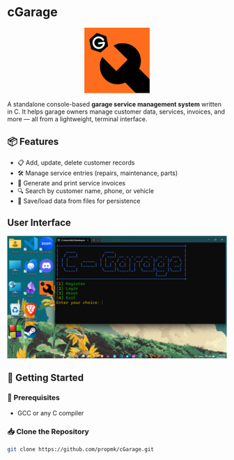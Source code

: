 # cGarage

<p align="center">
  <img src="assets/cgarage.png" alt="cGarage Logo" width="150"/>
</p>

A standalone console-based **garage service management system** written in C. It helps garage owners manage customer data, services, invoices, and more — all from a lightweight, terminal interface.


## 📦 Features

- 📋 Add, update, delete customer records  
- 🛠 Manage service entries (repairs, maintenance, parts)  
- 🧾 Generate and print service invoices  
- 🔍 Search by customer name, phone, or vehicle  
- 💾 Save/load data from files for persistence


## User Interface

<p align="center">
  <img src="assets/cgarage-windows-screenshot.png" alt="cGarage Windows Screenshot" width="800"/>
</p>


## 🏁 Getting Started

### 🔧 Prerequisites

- GCC or any C compiler

### 📥 Clone the Repository

```bash
git clone https://github.com/propmk/cGarage.git
